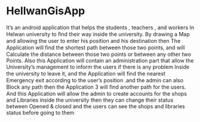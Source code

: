 <h1>HellwanGisApp</h1>
It’s an android application that helps the students , teachers , and workers In Helwan university to ﬁnd their way inside the university. By drawing a Map and allowing the user to enter his position and his destination then The Application will ﬁnd the shortest path between those two points, and will Calculate the distance between those two points or between any other two Points. Also this Application will contain an administration part that allow the University’s management to inform the users if there is any problem Inside the university to leave it, and the Application will ﬁnd the nearest Emergency exit according to the user’s position .and the admin can also Block any path then the Application
3
will ﬁnd another path for the users. And this Application will allow the admin to create accounts for the shops and Libraries inside the university then they can change their status between Opened & closed and the users can see the shops and libraries status before going to them
